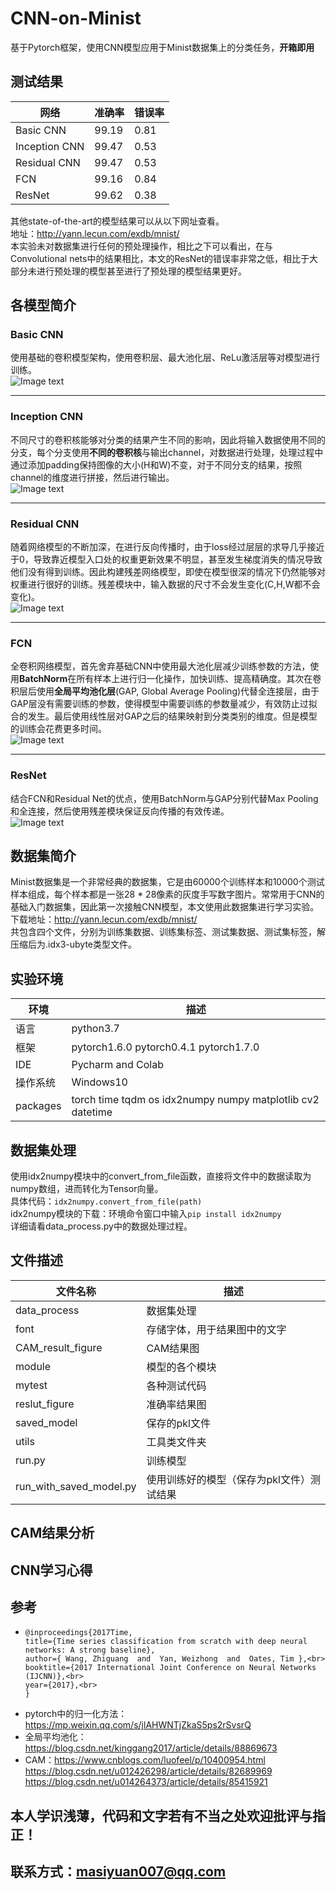 # CNN-on-Minist
基于Pytorch框架，使用CNN模型应用于Minist数据集上的分类任务，**开箱即用**

## 测试结果
网络|准确率|错误率|
----|-----|------|
Basic CNN|99.19|0.81|
Inception CNN|99.47|0.53|
Residual CNN|99.47|0.53|
FCN|99.16|0.84|
ResNet|99.62|0.38|

其他state-of-the-art的模型结果可以从以下网址查看。<br>
地址：http://yann.lecun.com/exdb/mnist/ <br>
本实验未对数据集进行任何的预处理操作，相比之下可以看出，在与Convolutional nets中的结果相比，本文的ResNet的错误率非常之低，相比于大部分未进行预处理的模型甚至进行了预处理的模型结果更好。

## 各模型简介
### Basic CNN
使用基础的卷积模型架构，使用卷积层、最大池化层、ReLu激活层等对模型进行训练。<br>
![Image text](https://github.com/SY-Ma/CNN-on-Minist/blob/main/CNN%20Structure%20Chart/Basic%20CNN.png)

---

### Inception CNN
不同尺寸的卷积核能够对分类的结果产生不同的影响，因此将输入数据使用不同的分支，每个分支使用**不同的卷积核**与输出channel，对数据进行处理，处理过程中通过添加padding保持图像的大小(H和W)不变，对于不同分支的结果，按照channel的维度进行拼接，然后进行输出。<br>
![Image text](https://github.com/SY-Ma/CNN-on-Minist/blob/main/CNN%20Structure%20Chart/Inception%20CNN.png)

---


### Residual CNN
随着网络模型的不断加深，在进行反向传播时，由于loss经过层层的求导几乎接近于0，导致靠近模型入口处的权重更新效果不明显，甚至发生梯度消失的情况导致他们没有得到训练。因此构建残差网络模型，即使在模型很深的情况下仍然能够对权重进行很好的训练。残差模块中，输入数据的尺寸不会发生变化(C,H,W都不会变化)。<br>
![Image text](https://github.com/SY-Ma/CNN-on-Minist/blob/main/CNN%20Structure%20Chart/Residual%20CNN.png)

---


### FCN
全卷积网络模型，首先舍弃基础CNN中使用最大池化层减少训练参数的方法，使用**BatchNorm**在所有样本上进行归一化操作，加快训练、提高精确度。其次在卷积层后使用**全局平均池化层**(GAP, Global Average Pooling)代替全连接层，由于GAP层没有需要训练的参数，使得模型中需要训练的参数量减少，有效防止过拟合的发生。最后使用线性层对GAP之后的结果映射到分类类别的维度。但是模型的训练会花费更多时间。<br>
![Image text](https://github.com/SY-Ma/CNN-on-Minist/blob/main/CNN%20Structure%20Chart/FCN%20Network.png)

---


### ResNet
结合FCN和Residual Net的优点，使用BatchNorm与GAP分别代替Max Pooling和全连接，然后使用残差模块保证反向传播的有效传递。<br>
![Image text](https://github.com/SY-Ma/CNN-on-Minist/blob/main/CNN%20Structure%20Chart/Resnet.png)

## 数据集简介
Minist数据集是一个非常经典的数据集，它是由60000个训练样本和10000个测试样本组成，每个样本都是一张28 * 28像素的灰度手写数字图片。常常用于CNN的基础入门数据集，因此第一次接触CNN模型，本文使用此数据集进行学习实验。<br>
下载地址：http://yann.lecun.com/exdb/mnist/ <br>
共包含四个文件，分别为训练集数据、训练集标签、测试集数据、测试集标签，解压缩后为.idx3-ubyte类型文件。

## 实验环境
环境|描述|
----|----|
语言|python3.7|
框架|pytorch1.6.0 pytorch0.4.1 pytorch1.7.0|
IDE|Pycharm and Colab|
操作系统|Windows10|
packages|torch time tqdm os idx2numpy numpy matplotlib cv2 datetime|

## 数据集处理
使用idx2numpy模块中的convert_from_file函数，直接将文件中的数据读取为numpy数组，进而转化为Tensor向量。<br>
具体代码：`idx2numpy.convert_from_file(path)` <br>
idx2numpy模块的下载：环境命令窗口中输入`pip install idx2numpy` <br>
详细请看data_process.py中的数据处理过程。

## 文件描述
文件名称|描述|
-------|----|
data_process|数据集处理|
font|存储字体，用于结果图中的文字|
CAM_result_figure|CAM结果图|
module|模型的各个模块|
mytest|各种测试代码|
reslut_figure|准确率结果图|
saved_model|保存的pkl文件|
utils|工具类文件夹|
run.py|训练模型|
run_with_saved_model.py|使用训练好的模型（保存为pkl文件）测试结果|

## CAM结果分析


## CNN学习心得


## 参考
- ```
  @inproceedings{2017Time,
  title={Time series classification from scratch with deep neural networks: A strong baseline},
  author={ Wang, Zhiguang  and  Yan, Weizhong  and  Oates, Tim },<br>
  booktitle={2017 International Joint Conference on Neural Networks (IJCNN)},<br>
  year={2017},<br>
  }
  ```
- pytorch中的归一化方法：https://mp.weixin.qq.com/s/jlAHWNTjZkaS5ps2rSvsrQ
- 全局平均池化：https://blog.csdn.net/kinggang2017/article/details/88869673
- CAM：https://www.cnblogs.com/luofeel/p/10400954.html <br>
https://blog.csdn.net/u012426298/article/details/82689969 <br>
https://blog.csdn.net/u014264373/article/details/85415921


## 本人学识浅薄，代码和文字若有不当之处欢迎批评与指正！
## 联系方式：masiyuan007@qq.com

